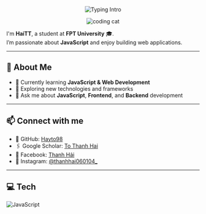 


<p align="center">
  <img
    src="https://readme-typing-svg.herokuapp.com/?font=Righteous&size=45&center=true&vCenter=true&width=700&height=80&duration=4000&color=FFFFFF&lines=👋+Hello+everyone+!;+I%27m+Thanh+Hai!;"
    alt="Typing Intro"
  />
</p>

<p align="center">
  <img
    src="https://media1.giphy.com/media/v1.Y2lkPTc5MGI3NjExaWViMmN1dnBydXo5MjhzajF3M29odHpwNm0yam9oN3R0MGVvdXllNiZlcD12MV9pbnRlcm5hbF9naWZfYnlfaWQmY3Q9Zw/y5OffROvBod0s/giphy.gif"
    alt="coding cat"
  />
</p>



I'm **HaiTT**, a student at **FPT University** 🎓.  
I’m passionate about **JavaScript** and enjoy building web applications.

---

## 🚀 About Me
- 🌱 Currently learning **JavaScript & Web Development**  
- 🔭 Exploring new technologies and frameworks  
- 💬 Ask me about **JavaScript**, **Frontend**, and **Backend** development  

---

## 📫 Connect with me
- 🔗 GitHub: [Hayto98](https://github.com/Hayto98)  
- 🖇️ Google Scholar: [To Thanh Hai](https://scholar.google.com/citations?user=lAAr59QAAAAJ&hl=en)  
- 📘 Facebook: [Thanh Hải](https://www.facebook.com/thanh.hai.81426/)  
- 📸 Instagram: [@thanhhai060104_](https://www.instagram.com/thanhhai060104_/)  

---

## 💻 Tech

![JavaScript](https://img.shields.io/badge/javascript-%23323330.svg?style=for-the-badge&logo=javascript&logoColor=%23F7DF1E)
